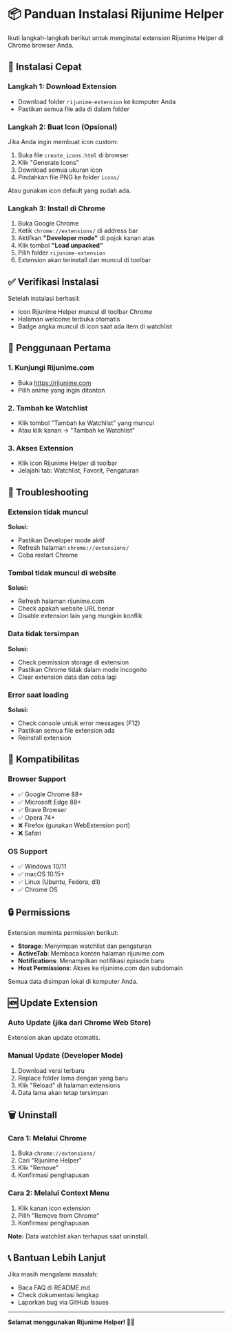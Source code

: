 # 📦 Panduan Instalasi Rijunime Helper

Ikuti langkah-langkah berikut untuk menginstal extension Rijunime Helper di Chrome browser Anda.

## 🚀 Instalasi Cepat

### Langkah 1: Download Extension
- Download folder `rijunime-extension` ke komputer Anda
- Pastikan semua file ada di dalam folder

### Langkah 2: Buat Icon (Opsional)
Jika Anda ingin membuat icon custom:
1. Buka file `create_icons.html` di browser
2. Klik "Generate Icons"
3. Download semua ukuran icon
4. Pindahkan file PNG ke folder `icons/`

Atau gunakan icon default yang sudah ada.

### Langkah 3: Install di Chrome
1. Buka Google Chrome
2. Ketik `chrome://extensions/` di address bar
3. Aktifkan **"Developer mode"** di pojok kanan atas
4. Klik tombol **"Load unpacked"**
5. Pilih folder `rijunime-extension`
6. Extension akan terinstall dan muncul di toolbar

## ✅ Verifikasi Instalasi

Setelah instalasi berhasil:
- Icon Rijunime Helper muncul di toolbar Chrome
- Halaman welcome terbuka otomatis
- Badge angka muncul di icon saat ada item di watchlist

## 🎯 Penggunaan Pertama

### 1. Kunjungi Rijunime.com
- Buka https://rijunime.com
- Pilih anime yang ingin ditonton

### 2. Tambah ke Watchlist
- Klik tombol "Tambah ke Watchlist" yang muncul
- Atau klik kanan → "Tambah ke Watchlist"

### 3. Akses Extension
- Klik icon Rijunime Helper di toolbar
- Jelajahi tab: Watchlist, Favorit, Pengaturan

## 🔧 Troubleshooting

### Extension tidak muncul
**Solusi:**
- Pastikan Developer mode aktif
- Refresh halaman `chrome://extensions/`
- Coba restart Chrome

### Tombol tidak muncul di website
**Solusi:**
- Refresh halaman rijunime.com
- Check apakah website URL benar
- Disable extension lain yang mungkin konflik

### Data tidak tersimpan
**Solusi:**
- Check permission storage di extension
- Pastikan Chrome tidak dalam mode incognito
- Clear extension data dan coba lagi

### Error saat loading
**Solusi:**
- Check console untuk error messages (F12)
- Pastikan semua file extension ada
- Reinstall extension

## 📱 Kompatibilitas

### Browser Support
- ✅ Google Chrome 88+
- ✅ Microsoft Edge 88+
- ✅ Brave Browser
- ✅ Opera 74+
- ❌ Firefox (gunakan WebExtension port)
- ❌ Safari

### OS Support
- ✅ Windows 10/11
- ✅ macOS 10.15+
- ✅ Linux (Ubuntu, Fedora, dll)
- ✅ Chrome OS

## 🔒 Permissions

Extension meminta permission berikut:

- **Storage**: Menyimpan watchlist dan pengaturan
- **ActiveTab**: Membaca konten halaman rijunime.com
- **Notifications**: Menampilkan notifikasi episode baru
- **Host Permissions**: Akses ke rijunime.com dan subdomain

Semua data disimpan lokal di komputer Anda.

## 🆕 Update Extension

### Auto Update (jika dari Chrome Web Store)
Extension akan update otomatis.

### Manual Update (Developer Mode)
1. Download versi terbaru
2. Replace folder lama dengan yang baru
3. Klik "Reload" di halaman extensions
4. Data lama akan tetap tersimpan

## 🗑️ Uninstall

### Cara 1: Melalui Chrome
1. Buka `chrome://extensions/`
2. Cari "Rijunime Helper"
3. Klik "Remove"
4. Konfirmasi penghapusan

### Cara 2: Melalui Context Menu
1. Klik kanan icon extension
2. Pilih "Remove from Chrome"
3. Konfirmasi penghapusan

**Note:** Data watchlist akan terhapus saat uninstall.

## 📞 Bantuan Lebih Lanjut

Jika masih mengalami masalah:
- Baca FAQ di README.md
- Check dokumentasi lengkap
- Laporkan bug via GitHub Issues

---

**Selamat menggunakan Rijunime Helper! 🍿✨**
